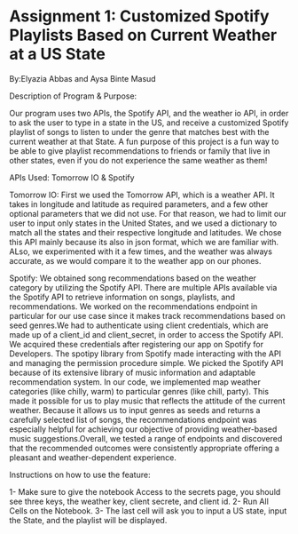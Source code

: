 # Assignment 1: Customized Spotify Playlists Based on Current Weather at a US State
By:Elyazia Abbas and Aysa Binte Masud

Description of Program & Purpose: 

Our program uses two APIs, the Spotify API, and the weather io API, in order to ask the user to type in a state in the US, and receive a customized Spotify playlist of songs to listen to under the genre that matches best with the current weather at that State. A fun purpose of this project is a fun way to be able to give playlist recommendations to friends or family that live in other states, even if you do not experience the same weather as them! 


APIs Used: Tomorrow IO & Spotify

Tomorrow IO:
First we used the Tomorrow API, which is a weather API. It takes in longitude and latitude as required parameters, and a few other optional parameters that we did not use. For that reason, we had to limit our user to input only states in the United States, and we used a dictionary to match all the states and their respective longitude and latitudes. We chose this API mainly because its also in json format, which we are familiar with. ALso, we experimented with it a few times, and the weather was always accurate, as we would compare it to the weather app on our phones. 

Spotify:
We obtained song recommendations based on the weather category by utilizing the Spotify API. There are multiple APIs available via the Spotify API to retrieve information on songs, playlists, and recommendations. We worked on the recommendations endpoint in particular for our use case since it makes track recommendations based on seed genres.We had to authenticate using client credentials, which are made up of a client_id and client_secret, in order to access the Spotify API. We acquired these credentials after registering our app on Spotify for Developers. The spotipy library from Spotify made interacting with the API and managing the permission procedure simple.
We picked the Spotify API because of its extensive library of music information and adaptable recommendation system. In our code, we implemented map weather categories (like chilly, warm) to particular genres (like chill, party). This made it possible for us to play music that reflects the attitude of the current weather. Because it allows us to input genres as seeds and returns a carefully selected list of songs, the recommendations endpoint was especially helpful for achieving our objective of providing weather-based music suggestions.Overall, we tested a range of endpoints and discovered that the recommended outcomes were consistently appropriate offering a pleasant and weather-dependent experience.



Instructions on how to use the feature:

1- Make sure to give the notebook Access to the secrets page, you should see three keys, the weather key, client secrete, and client id.
2- Run All Cells on the Notebook.
3- The last cell will ask you to input a US state, input the State, and the playlist will be displayed.



